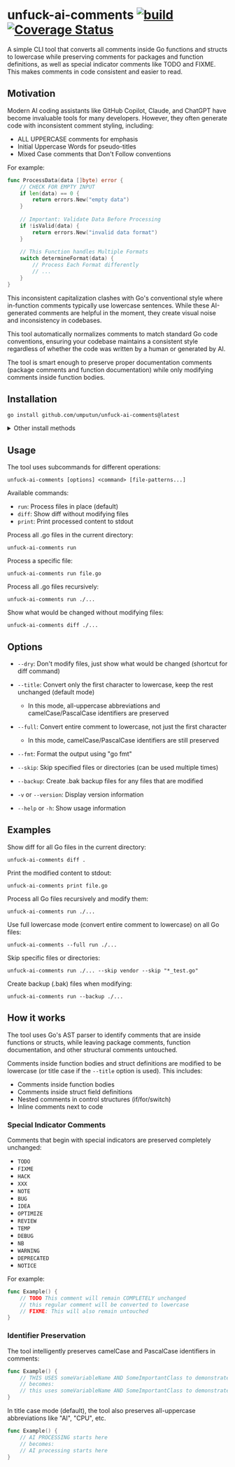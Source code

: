 # unfuck-ai-comments [![build](https://github.com/umputun/unfuck-ai-comments/actions/workflows/ci.yml/badge.svg)](https://github.com/umputun/unfuck-ai-comments/actions/workflows/ci.yml)&nbsp;[![Coverage Status](https://coveralls.io/repos/github/umputun/unfuck-ai-comments/badge.svg?branch=master)](https://coveralls.io/github/umputun/unfuck-ai-comments?branch=master)

A simple CLI tool that converts all comments inside Go functions and structs to lowercase while preserving comments for packages and function definitions, as well as special indicator comments like TODO and FIXME. This makes comments in code consistent and easier to read.

## Motivation

Modern AI coding assistants like GitHub Copilot, Claude, and ChatGPT have become invaluable tools for many developers. However, they often generate code with inconsistent comment styling, including:

- ALL UPPERCASE comments for emphasis
- Initial Uppercase Words for pseudo-titles
- Mixed Case comments that Don't Follow conventions

For example:

```go
func ProcessData(data []byte) error {
    // CHECK FOR EMPTY INPUT
    if len(data) == 0 {
        return errors.New("empty data")
    }
    
    // Important: Validate Data Before Processing
    if !isValid(data) {
        return errors.New("invalid data format")
    }
    
    // This Function handles Multiple Formats
    switch determineFormat(data) {
        // Process Each Format differently
        // ...
    }
}
```

This inconsistent capitalization clashes with Go's conventional style where in-function comments typically use lowercase sentences. While these AI-generated comments are helpful in the moment, they create visual noise and inconsistency in codebases.

This tool automatically normalizes comments to match standard Go code conventions, ensuring your codebase maintains a consistent style regardless of whether the code was written by a human or generated by AI.

The tool is smart enough to preserve proper documentation comments (package comments and function documentation) while only modifying comments inside function bodies.

## Installation

```
go install github.com/umputun/unfuck-ai-comments@latest
```

<details markdown>
  <summary>Other install methods</summary>


**Install from homebrew (macOS)**

```bash
brew tap umputun/apps
brew install umputun/apps/unfuck-ai-comments
```

**Install from deb package (Ubuntu/Debian)**

1. Download the latest version of the package by running: `wget https://github.com/umputun/unfuck-ai-comments/releases/download/<versiom>/unfuck-ai-comments_<version>_linux_<arch>.deb` (replace `<version>` and `<arch>` with the actual values).
2. Install the package by running: `sudo dpkg -i unfuck-ai-comments_<version>_linux_<arch>.deb`

Example for the version 0.1.1 and amd64 architecture:

```bash
wget https://github.com/umputun/unfuck-ai-comments/releases/download/v0.1.1/unfuck-ai-comments_v0.1.1_linux_<arch>.deb
sudo dpkg -i unfuck-ai-comments_v0.1.1_linux_<arch>.deb
```

**Install from rpm package (CentOS/RHEL/Fedora/AWS Linux)**

```bash
wget https://github.com/umputun/unfuck-ai-comments/releases/download/v<version>/unfuck-ai-comments_v<version>_linux_<arch>.rpm
sudo rpm -i unfuck-ai-comments_v<version>_linux_<arch>.rpm
```

**Install from apk package (Alpine)**

```bash
wget https://github.com/umputun/unfuck-ai-comments/releases/download/<versiom>/unfuck-ai-comments_<version>_linux_<arch>.apk
sudo apk add unfuck-ai-comments_<version>_linux_<arch>.apk
```

</details>

## Usage

The tool uses subcommands for different operations:

```
unfuck-ai-comments [options] <command> [file-patterns...]
```

Available commands:
- `run`: Process files in place (default)
- `diff`: Show diff without modifying files
- `print`: Print processed content to stdout

Process all .go files in the current directory:
```
unfuck-ai-comments run
```

Process a specific file:
```
unfuck-ai-comments run file.go
```

Process all .go files recursively:
```
unfuck-ai-comments run ./...
```

Show what would be changed without modifying files:
```
unfuck-ai-comments diff ./...
```

## Options

- `--dry`:     Don't modify files, just show what would be changed (shortcut for diff command)
- `--title`:   Convert only the first character to lowercase, keep the rest unchanged (default mode)
  - In this mode, all-uppercase abbreviations and camelCase/PascalCase identifiers are preserved
- `--full`:    Convert entire comment to lowercase, not just the first character
  - In this mode, camelCase/PascalCase identifiers are still preserved
- `--fmt`:     Format the output using "go fmt"
- `--skip`:    Skip specified files or directories (can be used multiple times)
- `--backup`:  Create .bak backup files for any files that are modified
- `-v` or `--version`: Display version information

- `--help` or `-h`: Show usage information

## Examples

Show diff for all Go files in the current directory:
```
unfuck-ai-comments diff .
```

Print the modified content to stdout:
```
unfuck-ai-comments print file.go
```

Process all Go files recursively and modify them:
```
unfuck-ai-comments run ./...
```

Use full lowercase mode (convert entire comment to lowercase) on all Go files:
```
unfuck-ai-comments --full run ./...
```

Skip specific files or directories:
```
unfuck-ai-comments run ./... --skip vendor --skip "*_test.go"
```

Create backup (.bak) files when modifying:
```
unfuck-ai-comments run --backup ./...
```

## How it works

The tool uses Go's AST parser to identify comments that are inside functions or structs, while leaving package comments, function documentation, and other structural comments untouched.

Comments inside function bodies and struct definitions are modified to be lowercase (or title case if the `--title` option is used). This includes:

- Comments inside function bodies
- Comments inside struct field definitions
- Nested comments in control structures (if/for/switch)
- Inline comments next to code

### Special Indicator Comments

Comments that begin with special indicators are preserved completely unchanged:

- `TODO`
- `FIXME`
- `HACK`
- `XXX`
- `NOTE`
- `BUG`
- `IDEA`
- `OPTIMIZE`
- `REVIEW`
- `TEMP`
- `DEBUG`
- `NB`
- `WARNING`
- `DEPRECATED`
- `NOTICE`

For example:
```go
func Example() {
    // TODO This comment will remain COMPLETELY unchanged
    // this regular comment will be converted to lowercase
    // FIXME: This will also remain untouched
}
```

### Identifier Preservation

The tool intelligently preserves camelCase and PascalCase identifiers in comments:

```go
func Example() {
    // THIS USES someVariableName AND SomeImportantClass to demonstrate
    // becomes:
    // this uses someVariableName AND SomeImportantClass to demonstrate
}
```

In title case mode (default), the tool also preserves all-uppercase abbreviations like "AI", "CPU", etc.

```go
func Example() {
    // AI PROCESSING starts here
    // becomes:
    // AI processing starts here
}
```